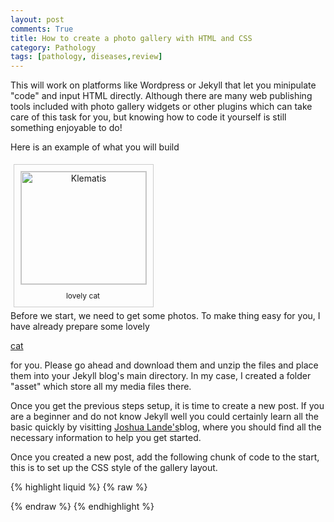 ```yaml
---
layout: post
comments: True
title: How to create a photo gallery with HTML and CSS
category: Pathology
tags: [pathology, diseases,review]
---
```


This will work on platforms like Wordpress or Jekyll that let you minipulate "code" and input HTML directly. Although there are many web publishing tools included with photo gallery widgets or other plugins which can take care of this task for you, but knowing how to code it yourself is still something enjoyable to do!

<!--break-->

Here is an example of what you will build

<style>
div.img {
    margin: 5px;
    padding: 5px;
    border: 1px solid #cccccc;
    height: auto;
    width: auto;
    float: right;
    text-align: center;
}

div.img img {
    display: inline;
    margin: 5px;
    border: 1px solid #cccccc;
}

div.img a:hover img {
    border:1px solid #cccccc;
}

div.desc {
    text-align: center;
    font-weight: normal;
    font-size: 12px;
    width: 200px;
    margin: 5px;
}
</style>

<body>

<div class="img">
  <a target="_blank" href="/assets/blog/gallery\ building/1.jpg">
    <img src="/assets/blog/gallery\ building/1.jpg" alt="Klematis" width="200" height="180">
  </a>
  <div class="desc">lovely cat </div>
</div>

<p style="clear: both;">

Before we start, we need to get some photos. To make thing easy for you, I have already prepare some lovely 

[cat](https://dl.dropboxusercontent.com/u/49272502/temp%20images/blogimages/build%20a%20photo%20gallery/cat.zip)

 for you. Please go ahead and download them and unzip the files and place them into your Jekyll blog's main directory. In my case, I created a folder "asset" which store all my media files there. 

Once you get the previous steps setup, it is time to create a new post. If you are a beginner and do not know Jekyll well you could certainly learn all the basic quickly by visitting [Joshua Lande's](http://joshualande.com/jekyll-github-pages-poole/)blog, where you should find all the necessary information to help you get started. 

Once you created a new post, add the following chunk of code to the start, this is to set up the CSS style of the gallery layout. 

{% highlight liquid %}
{% raw %}
<style>
div.img {
    margin: 5px;
    padding: 5px;
    border: 1px solid #cccccc;
    height: auto;
    width: auto;
    float: left;
    text-align: center;
}

div.img img {
    display: inline;
    margin: 5px;
    border: 1px solid #cccccc;
}

div.img a:hover img {
    border:1px solid #cccccc;
}

div.desc {
    text-align: center;
    font-weight: normal;
    font-size: 12px;
    width: 200px;
    margin: 5px;
}
</style>
{% endraw %}
{% endhighlight %}